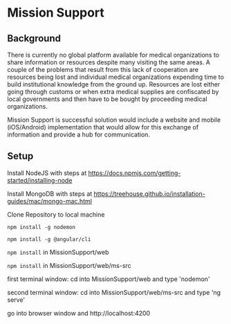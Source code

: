 # Mission Support

## Background
There is currently no global platform available for medical organizations to share information or resources despite many visiting the same areas. A couple of the problems that result from this lack of cooperation are resources being lost and individual medical organizations expending time to build institutional knowledge from the ground up. Resources are lost either going through customs or when extra medical supplies are confiscated by local governments and then have to be bought by proceeding medical organizations. 

Mission Support is successful solution would include a website and mobile (iOS/Android) implementation that would allow for this exchange of information and provide a hub for communication. 

## Setup
Install NodeJS with steps at https://docs.npmjs.com/getting-started/installing-node

Install MongoDB with steps at https://treehouse.github.io/installation-guides/mac/mongo-mac.html

Clone Repository to local machine

`npm install -g nodemon`

`npm install -g @angular/cli`

`npm install` in MissionSupport/web

`npm install` in MissionSupport/web/ms-src

first terminal window: cd into MissionSupport/web and type 'nodemon'

second terminal window: cd into MissionSupport/web/ms-src and type 'ng serve'

go into browser window and http://localhost:4200
